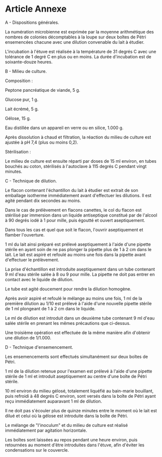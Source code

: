 # Article Annexe

A - Dispositions générales.

La numération microbienne est exprimée par la moyenne arithmétique des nombres de colonies décomptables à la loupe sur deux boîtes de Pétri ensemencées chacune avec une dilution convenable du lait à étudier.

L'incubation à l'étuve est réalisée à la température de 31 degrés C avec une tolérance de 1 degré C en plus ou en moins. La durée d'incubation est de soixante-douze heures.

B - Milieu de culture.

Composition :

Peptone pancréatique de viande, 5 g.

Glucose pur, 1 g.

Lait écrémé, 5 g.

Gélose, 15 g.

Eau distillée dans un appareil en verre ou en silice, 1.000 g.

Après dissolution à chaud et filtration, la réaction du milieu de culture est ajustée à pH 7,4 (plus ou moins 0,2).

Stérilisation :

Le milieu de culture est ensuite réparti par doses de 15 ml environ, en tubes bouchés au coton, stérilisés à l'autoclave à 115 degrés C pendant vingt minutes.

C - Technique de dilution.

Le flacon contenant l'échantillon du lait à étudier est extrait de son emballage isotherme immédiatement avant d'effectuer les dilutions. Il est agité pendant dix secondes au moins.

Dans le cas de prélèvement en flacons canettes, le col du flacon est stérilisé par immersion dans un liquide antiseptique constitué par de l'alcool à 90 degrés iodé à 1 pour mille, puis égoutté et ouvert aseptiquement.

Dans tous les cas et quel que soit le flacon, l'ouvrir aseptiquement et flamber l'ouverture.

1 ml du lait ainsi préparé est prélevé aseptiquement à l'aide d'une pipette stérile en ayant soin de ne pas plonger la pipette plus de 1 à 2 cm dans le lait. Le lait est aspiré et refoulé au moins une fois dans la pipette avant d'effectuer le prélèvement.

La prise d'échantillon est introduite aseptiquement dans un tube contenant 9 ml d'eau stérile salée à 8 ou 9 pour mille. La pipette ne doit pas entrer en contact avec le liquide de dilution.

Le tube est agité doucement pour rendre la dilution homogène.

Après avoir aspiré et refoulé le mélange au moins une fois, 1 ml de la première dilution au 1/10 est prélevé à l'aide d'une nouvelle pipette stérile de 1 ml plongeant de 1 à 2 cm dans le liquide.

Le ml de dilution est introduit dans un deuxième tube contenant 9 ml d'eau salée stérile en prenant les mêmes précautions que ci-dessus.

Une troisième opération est effectuée de la même manière afin d'obtenir une dilution de 1/1.000.

D - Technique d'ensemencement.

Les ensemencements sont effectués simultanément sur deux boîtes de Pétri.

1 ml de la dilution retenue pour l'examen est prélevé à l'aide d'une pipette stérile de 1 ml et introduit aseptiquement au centre d'une boîte de Pétri stérile.

10 ml environ du milieu gélosé, totalement liquéfié au bain-marie bouillant, puis refroidi à 48 degrés C environ, sont versés dans la boîte de Pétri ayant reçu immédiatement auparavant 1 ml de dilution.

Il ne doit pas s'écouler plus de quinze minutes entre le moment où le lait est dilué et celui où la gélose est introduite dans la boîte de Pétri.

Le mélange de "l'inoculum" et du milieu de culture est réalisé immédiatement par agitation horizontale.

Les boîtes sont laissées au repos pendant une heure environ, puis retournées au moment d'être introduites dans l'étuve, afin d'éviter les condensations sur le couvercle.
